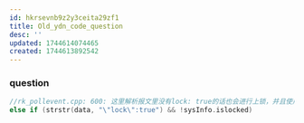 ```yaml
---
id: hkrsevnb9z2y3ceita29zf1
title: Old_ydn_code_question
desc: ''
updated: 1744614074465
created: 1744613892542
---
```


### question

```c++
//rk_pollevent.cpp: 600: 这里解析报文里没有lock: true的话也会进行上锁，并且使用
else if (strstr(data, "\"lock\":true") && !sysInfo.islocked)

```